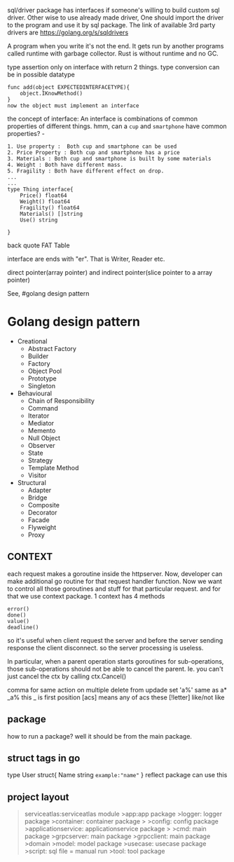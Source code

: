 sql/driver package has interfaces if someone's willing to build custom sql driver. Other wise to use already made driver, One should import the driver to the program and use it by sql package. The link of available 3rd party drivers are https://golang.org/s/sqldrivers

A program when you write it's not the end. It gets run by another programs called runtime with garbage collector.
Rust is without runtime and no GC.

type assertion only on interface with return 2 things.
type conversion can be in possible datatype

```
func add(object EXPECTEDINTERFACETYPE){
    object.IKnowMethod()
}
now the object must implement an interface
```

the concept of interface: An interface is combinations of common properties of different things.
hmm, can a `cup` and `smartphone` have common properties? -

```
1. Use property :  Both cup and smartphone can be used
2. Price Property : Both cup and smartphone has a price
3. Materials : Both cup and smartphone is built by some materials
4. Weight : Both have different mass.
5. Fragility : Both have different effect on drop.
...
...
type Thing interface{
    Price() float64
    Weight() float64
    Fragility() float64
    Materials() []string
    Use() string

}
```

back quote
FAT Table

interface are ends with "er". That is Writer, Reader etc.

direct pointer(array pointer) and indirect pointer(slice pointer to a array pointer)

See, #golang design pattern
# Golang design pattern
- Creational
	- Abstract Factory
	- Builder
	- Factory
	- Object Pool
	- Prototype
	- Singleton
- Behavioural
	- Chain of Responsibility
	- Command
	- Iterator
	- Mediator
	- Memento
	- Null Object
	- Observer
	- State
	- Strategy
	- Template Method
	- Visitor
- Structural 
	- Adapter
	- Bridge
	- Composite
	- Decorator
	- Facade
	- Flyweight
	- Proxy
	
	
## CONTEXT
each request makes a goroutine inside the httpserver. Now, developer can make additional go routine for that request handler function. Now we want to control all those goroutines and stuff for that particular request. and for that we use context package.
1 context has 4 methods
```
error()
done()
value()
deadline()
```
so it's useful when client request the server and before the server sending response the client disconnect. so the server processing is useless.


In particular, when a parent operation starts goroutines for sub-operations, those sub-operations should not be able to cancel the parent. Ie. you can't just cancel the ctx by calling ctx.Cancel()

comma for same action on multiple
delete from
updade   set
'a%' same as a*
_a% this _ is first position
[acs] means any of acs these
[!letter]
like/not like


## package
how to run a package? well it should be from the main package.

## struct tags in go 
type User struct{
	Name string `example:"name"`
}
reflect package can use this

## project layout
>serviceatlas:serviceatlas module
	>app:app package
		>logger: logger package
		>container: container package
			>
		>config: config package
	>applicationservice: applicationservice package	
		>
	>cmd: main package
		>grpcserver: main package
		>grpcclient: main package
	>domain
		>model: model package
		>usecase: usecase package
	>script: sql file = manual run
	>tool: tool package
	
